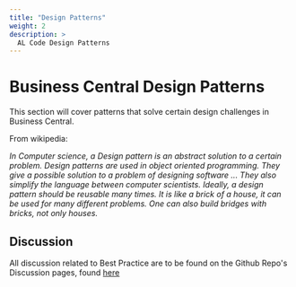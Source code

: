 ```yaml
---
title: "Design Patterns"
weight: 2
description: >
  AL Code Design Patterns
---
```


# Business Central Design Patterns

This section will cover patterns that solve certain design challenges in Business Central.

From wikipedia:

_In Computer science, a Design pattern is an abstract solution to a certain problem. Design patterns are used in object oriented programming. They give a possible solution to a problem of designing software ... They also simplify the language between computer scientists. Ideally, a design pattern should be reusable many times. It is like a brick of a house, it can be used for many different problems. One can also build bridges with bricks, not only houses._

## Discussion

All discussion related to Best Practice are to be found on the Github Repo's Discussion pages, found [here](https://github.com/microsoft/alguidelines/discussions/categories/bc-patterns)
